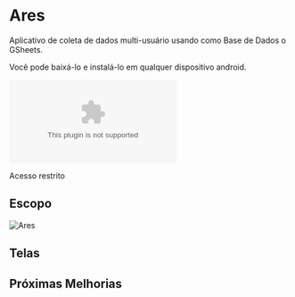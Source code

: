 # Ares
Aplicativo de coleta de dados multi-usuário usando como Base de Dados o GSheets. 

Você pode baixá-lo e instalá-lo em qualquer dispositivo android.

![Baixe o App](https://zeus.tiote.com.br/apps/ares.apk)

Acesso restrito 

## Escopo
![Ares](https://zeus.tiote.com.br/imgs/ares.png)

## Telas

## Próximas Melhorias

